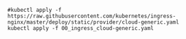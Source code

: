 

    #kubectl apply -f https://raw.githubusercontent.com/kubernetes/ingress-nginx/master/deploy/static/provider/cloud-generic.yaml
    kubectl apply -f 00_ingress_cloud-generic.yaml
